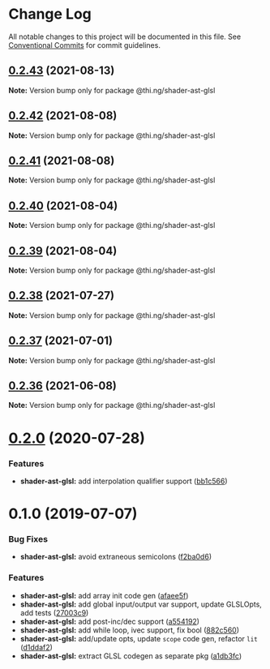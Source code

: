 # Change Log

All notable changes to this project will be documented in this file.
See [Conventional Commits](https://conventionalcommits.org) for commit guidelines.

## [0.2.43](https://github.com/thi-ng/umbrella/compare/@thi.ng/shader-ast-glsl@0.2.42...@thi.ng/shader-ast-glsl@0.2.43) (2021-08-13)

**Note:** Version bump only for package @thi.ng/shader-ast-glsl





## [0.2.42](https://github.com/thi-ng/umbrella/compare/@thi.ng/shader-ast-glsl@0.2.41...@thi.ng/shader-ast-glsl@0.2.42) (2021-08-08)

**Note:** Version bump only for package @thi.ng/shader-ast-glsl





## [0.2.41](https://github.com/thi-ng/umbrella/compare/@thi.ng/shader-ast-glsl@0.2.40...@thi.ng/shader-ast-glsl@0.2.41) (2021-08-08)

**Note:** Version bump only for package @thi.ng/shader-ast-glsl





## [0.2.40](https://github.com/thi-ng/umbrella/compare/@thi.ng/shader-ast-glsl@0.2.39...@thi.ng/shader-ast-glsl@0.2.40) (2021-08-04)

**Note:** Version bump only for package @thi.ng/shader-ast-glsl





## [0.2.39](https://github.com/thi-ng/umbrella/compare/@thi.ng/shader-ast-glsl@0.2.38...@thi.ng/shader-ast-glsl@0.2.39) (2021-08-04)

**Note:** Version bump only for package @thi.ng/shader-ast-glsl





## [0.2.38](https://github.com/thi-ng/umbrella/compare/@thi.ng/shader-ast-glsl@0.2.37...@thi.ng/shader-ast-glsl@0.2.38) (2021-07-27)

**Note:** Version bump only for package @thi.ng/shader-ast-glsl





## [0.2.37](https://github.com/thi-ng/umbrella/compare/@thi.ng/shader-ast-glsl@0.2.36...@thi.ng/shader-ast-glsl@0.2.37) (2021-07-01)

**Note:** Version bump only for package @thi.ng/shader-ast-glsl





## [0.2.36](https://github.com/thi-ng/umbrella/compare/@thi.ng/shader-ast-glsl@0.2.35...@thi.ng/shader-ast-glsl@0.2.36) (2021-06-08)

**Note:** Version bump only for package @thi.ng/shader-ast-glsl





# [0.2.0](https://github.com/thi-ng/umbrella/compare/@thi.ng/shader-ast-glsl@0.1.39...@thi.ng/shader-ast-glsl@0.2.0) (2020-07-28)


### Features

* **shader-ast-glsl:** add interpolation qualifier support ([bb1c566](https://github.com/thi-ng/umbrella/commit/bb1c56621701bd66cc56062cd258a63c64c029d2))





# 0.1.0 (2019-07-07)

### Bug Fixes

* **shader-ast-glsl:** avoid extraneous semicolons ([f2ba0d6](https://github.com/thi-ng/umbrella/commit/f2ba0d6))

### Features

* **shader-ast-glsl:** add array init code gen ([afaee5f](https://github.com/thi-ng/umbrella/commit/afaee5f))
* **shader-ast-glsl:** add global input/output var support, update GLSLOpts, add tests ([27003c9](https://github.com/thi-ng/umbrella/commit/27003c9))
* **shader-ast-glsl:** add post-inc/dec support ([a554192](https://github.com/thi-ng/umbrella/commit/a554192))
* **shader-ast-glsl:** add while loop, ivec support, fix bool ([882c560](https://github.com/thi-ng/umbrella/commit/882c560))
* **shader-ast-glsl:** add/update opts, update `scope` code gen, refactor `lit` ([d1ddaf2](https://github.com/thi-ng/umbrella/commit/d1ddaf2))
* **shader-ast-glsl:** extract GLSL codegen as separate pkg ([a1db3fc](https://github.com/thi-ng/umbrella/commit/a1db3fc))
